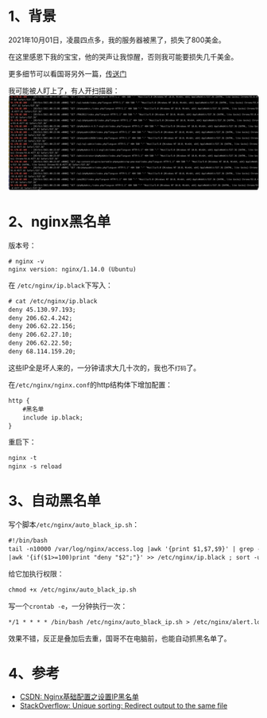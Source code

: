# 1、背景
2021年10月01日，凌晨四点多，我的服务器被黑了，损失了800美金。

在这里感恩下我的宝宝，他的哭声让我惊醒，否则我可能要损失几千美金。

更多细节可以看国哥另外一篇，[传送门](https://fatpo.github.io/#/我干运维那些事/django服务器IP限流的最佳实践)

我可能被人盯上了，有人开扫描器：
![](.nginx服务器IP黑名单的最佳实践_images/f0602817.png)

# 2、nginx黑名单
版本号：
```
# nginx -v
nginx version: nginx/1.14.0 (Ubuntu)
```
在 `/etc/nginx/ip.black`下写入：
```dtd
# cat /etc/nginx/ip.black
deny 45.130.97.193;
deny 206.62.4.242;
deny 206.62.22.156;
deny 206.62.27.10;
deny 206.62.22.50;
deny 68.114.159.20;
```
这些IP全是坏人来的，一分钟请求大几十次的，我也不`打码`了。

在`/etc/nginx/nginx.conf`的http结构体下增加配置：
```dtd
http {
    #黑名单
    include ip.black;
}
```

重启下：
```dtd
nginx -t
nginx -s reload
```

# 3、自动黑名单
写个脚本`/etc/nginx/auto_black_ip.sh`：
```dtd
#!/bin/bash
tail -n10000 /var/log/nginx/access.log |awk '{print $1,$7,$9}' | grep -i -v -E "google|yahoo|baidu|msnbot|FeedSky|sogou|360|bing|soso|403|api" | awk '{print  $1}' | sort | uniq -c | sort -rn \
|awk '{if($1>=100)print "deny "$2";"}' >> /etc/nginx/ip.black ; sort -u /etc/nginx/ip.black  -o /etc/nginx/ip.black ; /usr/sbin/nginx  -s reload
```
给它加执行权限：
```dtd
chmod +x /etc/nginx/auto_black_ip.sh
```

写一个`crontab -e`，一分钟执行一次：
```dtd
*/1 * * * * /bin/bash /etc/nginx/auto_black_ip.sh > /etc/nginx/alert.log 2>&1
```

效果不错，反正是叠加后去重，国哥不在电脑前，也能自动抓黑名单了。

# 4、参考

* [CSDN: Nginx基础配置之设置IP黑名单](https://blog.csdn.net/snow____man/article/details/83545922)
* [StackOverflow: Unique sorting: Redirect output to the same file](https://askubuntu.com/questions/528658/unique-sorting-redirect-output-to-the-same-file)
